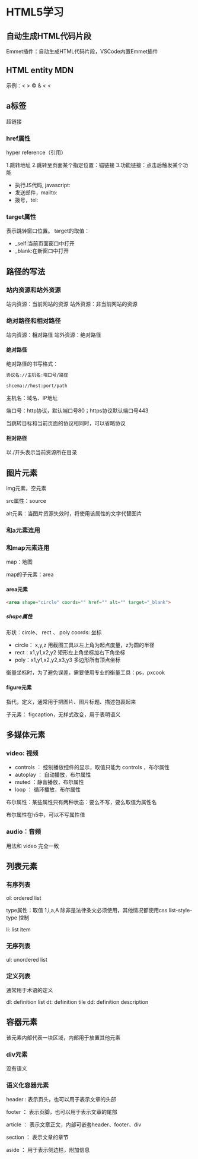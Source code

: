 # HTML5学习

## 自动生成HTML代码片段

Emmet插件：自动生成HTML代码片段，VSCode内置Emmet插件

## HTML entity MDN

示例：&lt; &gt;         &copy;  &amp;
     &#60; &#x0003C;

## a标签

超链接

### href属性

hyper reference（引用）

1.跳转地址
2.跳转至页面某个指定位置：锚链接
3.功能链接：点击后触发某个功能

- 执行JS代码, javascript:
- 发送邮件，mailto:
- 拨号，tel:

### target属性

表示跳转窗口位置。
target的取值：

- _self:当前页面窗口中打开
- _blank:在新窗口中打开

## 路径的写法

### 站内资源和站外资源

站内资源：当前网站的资源
站外资源：非当前网站的资源

### 绝对路径和相对路径

站内资源：相对路径
站外资源：绝对路径

#### 绝对路径

绝对路径的书写格式：

``` html
协议名://主机名:端口号/路径

shcema://host:port/path
```

主机名：域名、IP地址

端口号：http协议，默认端口号80；https协议默认端口号443

当跳转目标和当前页面的协议相同时，可以省略协议

#### 相对路径

以./开头表示当前资源所在目录

## 图片元素

img元素，空元素

src属性：source

alt元素：当图片资源失效时，将使用该属性的文字代替图片

### 和a元素连用

### 和map元素连用

map：地图

map的子元素：area

#### area元素

``` html
<area shape="circle" coords="" href="" alt="" target="_blank">
```

##### shape属性

形状：circle、 rect 、 poly
coords: 坐标

- circle： x,y,z  用截图工具以左上角为起点度量，z为圆的半径
- rect：x1,y1,x2,y2  矩形左上角坐标加右下角坐标
- poly：x1,y1,x2,y2,x3,y3  多边形所有顶点坐标

衡量坐标时，为了避免误差，需要使用专业的衡量工具：ps，pxcook

#### figure元素

指代，定义，通常用于把图片、图片标题、描述包裹起来

子元素： figcaption，无样式改变，用于表明语义

## 多媒体元素

### video: 视频

- controls ： 控制播放控件的显示，取值只能为 controls ，布尔属性
- autoplay ： 自动播放，布尔属性
- muted ：静音播放，布尔属性
- loop ： 循环播放，布尔属性

布尔属性：某些属性只有两种状态：要么不写，要么取值为属性名

布尔属性在h5中，可以不写属性值

### audio：音频

用法和 video 完全一致

## 列表元素

### 有序列表

ol: ordered list

type属性：取值 1,i,a,A 除非是法律条文必须使用，其他情况都使用css list-style-type 控制

li: list item

### 无序列表

ul: unordered list

### 定义列表

通常用于术语的定义

dl: definition list
dt: definition tile
dd: definition description

## 容器元素

该元素内部代表一块区域，内部用于放置其他元素

### div元素

没有语义

### 语义化容器元素

header : 表示页头，也可以用于表示文章的头部

footer ： 表示页脚，也可以用于表示文章的尾部

article ： 表示文章正文，内部可嵌套header、footer、div

section ： 表示文章的章节

aside ： 用于表示侧边栏，附加信息
